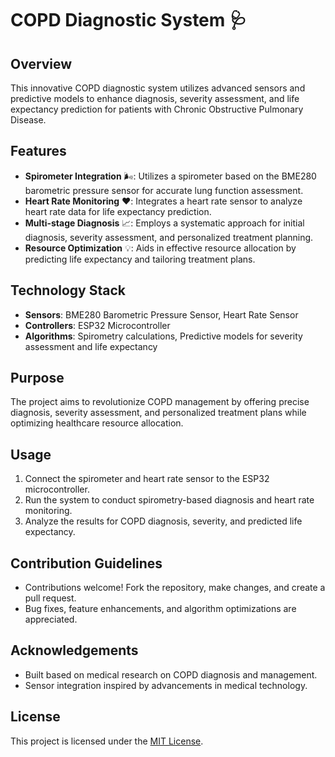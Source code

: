 # COPD Diagnostic System 🩺

## Overview
This innovative COPD diagnostic system utilizes advanced sensors and predictive models to enhance diagnosis, severity assessment, and life expectancy prediction for patients with Chronic Obstructive Pulmonary Disease.

## Features
- **Spirometer Integration** 🌬️: Utilizes a spirometer based on the BME280 barometric pressure sensor for accurate lung function assessment.
- **Heart Rate Monitoring** ❤️: Integrates a heart rate sensor to analyze heart rate data for life expectancy prediction.
- **Multi-stage Diagnosis** 📈: Employs a systematic approach for initial diagnosis, severity assessment, and personalized treatment planning.
- **Resource Optimization** 💡: Aids in effective resource allocation by predicting life expectancy and tailoring treatment plans.

## Technology Stack
- **Sensors**: BME280 Barometric Pressure Sensor, Heart Rate Sensor
- **Controllers**: ESP32 Microcontroller
- **Algorithms**: Spirometry calculations, Predictive models for severity assessment and life expectancy

## Purpose
The project aims to revolutionize COPD management by offering precise diagnosis, severity assessment, and personalized treatment plans while optimizing healthcare resource allocation.

## Usage
1. Connect the spirometer and heart rate sensor to the ESP32 microcontroller.
2. Run the system to conduct spirometry-based diagnosis and heart rate monitoring.
3. Analyze the results for COPD diagnosis, severity, and predicted life expectancy.

## Contribution Guidelines
- Contributions welcome! Fork the repository, make changes, and create a pull request.
- Bug fixes, feature enhancements, and algorithm optimizations are appreciated.

## Acknowledgements
- Built based on medical research on COPD diagnosis and management.
- Sensor integration inspired by advancements in medical technology.

## License
This project is licensed under the [MIT License](link/to/license).


